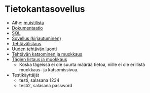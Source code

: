# Tietokantasovellus

* Aihe: [muistilista](https://advancedkittenry.github.io/suunnittelu_ja_tyoymparisto/aiheet/Muistilista.html)
* [Dokumentaatio](https://github.com/oraisa/tietokantasovellus/tree/master/doc/doc.pdf)
* [SQL](https://github.com/oraisa/tietokantasovellus/tree/master/src/sql)
* [Sovellus (kirjautuminen)](http://oraisa.users.cs.helsinki.fi/muistilista)
* [Tehtävälistaus](http://oraisa.users.cs.helsinki.fi/muistilista/tehtava/lista)
* [Uuden tehtävän luonti](http://oraisa.users.cs.helsinki.fi/muistilista/tehtava/uusi)
* [Tehtävän katsominen ja muokkaus](http://oraisa.users.cs.helsinki.fi/muistilista/tehtava/1)
* [Tägien listaus ja muokkaus](http://oraisa.users.cs.helsinki.fi/muistilista/tagi/lista)
  * Koska tägeissä ei ole suurta määrää tietoa, niille ei ole erillistä muokkaus- ja katsomissivua.
* Testikäyttäjät
  * testi, salasana 1234
  * testi2, salasana password
